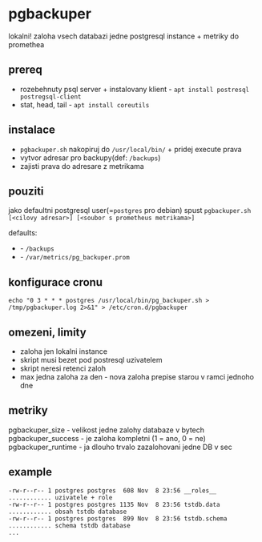 # pgbackuper

lokalni! zaloha vsech databazi jedne postgresql instance + metriky do promethea


## prereq

- rozebehnuty psql server + instalovany klient - `apt install postresql postregsql-client`
- stat, head, tail - `apt install coreutils`


## instalace

- `pgbackuper.sh` nakopiruj do `/usr/local/bin/` + pridej execute prava
- vytvor adresar pro backupy(def: `/backups`)
- zajisti prava do adresare z metrikama

 
## pouziti

jako defaultni postgresql user(=`postgres` pro debian) spust
`pgbackuper.sh [<cilovy adresar>] [<soubor s prometheus metrikama>]`

defaults:
- <cilovy adresar> - `/backups`
- <soubor s prometheus metrikama> - `/var/metrics/pg_backuper.prom`


## konfigurace cronu

`echo "0 3 * * * postgres /usr/local/bin/pg_backuper.sh > /tmp/pgbackuper.log 2>&1" > /etc/cron.d/pgbackuper`


## omezeni, limity

- zaloha jen lokalni instance
- skript musi bezet pod postresql uzivatelem
- skript neresi retenci zaloh
- max jedna zaloha za den - nova zaloha prepise starou v ramci jednoho dne 


## metriky

pgbackuper_size - velikost jedne zalohy databaze v bytech
pgbackuper_success - je zaloha kompletni (1 = ano, 0 = ne)
pgbackuper_runtime - ja dlouho trvalo zazalohovani jedne DB v sec

## example

```
-rw-r--r-- 1 postgres postgres  608 Nov  8 23:56 __roles__       ............ uzivatele + role
-rw-r--r-- 1 postgres postgres 1135 Nov  8 23:56 tstdb.data      ............ obsah tstdb database
-rw-r--r-- 1 postgres postgres  899 Nov  8 23:56 tstdb.schema    ............ schema tstdb database
...
```
